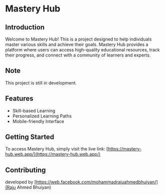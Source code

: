 # Mastery Hub

## Introduction

Welcome to Mastery Hub! This is a project designed to help individuals master various skills and achieve their goals. Mastery Hub provides a platform where users can access high-quality educational resources, track their progress, and connect with a community of learners and experts.

## Note

This project is still in development. 

## Features

- Skill-based Learning 
- Personalized Learning Paths
- Mobile-friendly Interface

## Getting Started

To access Mastery Hub, simply visit the live link: [https://mastery-hub.web.app/](https://mastery-hub.web.app/)
 
## Contributing

developed by [https://web.facebook.com/mohammadrajuahmedbhuiyan/](Raju Ahmed Bhuiyan)